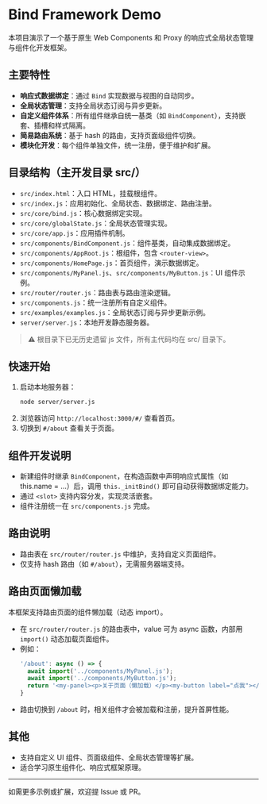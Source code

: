 # Bind Framework Demo

本项目演示了一个基于原生 Web Components 和 Proxy 的响应式全局状态管理与组件化开发框架。

## 主要特性
- **响应式数据绑定**：通过 `Bind` 实现数据与视图的自动同步。
- **全局状态管理**：支持全局状态订阅与异步更新。
- **自定义组件体系**：所有组件继承自统一基类（如 `BindComponent`），支持嵌套、插槽和样式隔离。
- **简易路由系统**：基于 hash 的路由，支持页面级组件切换。
- **模块化开发**：每个组件单独文件，统一注册，便于维护和扩展。

## 目录结构（主开发目录 src/）
- `src/index.html`：入口 HTML，挂载根组件。
- `src/index.js`：应用初始化、全局状态、数据绑定、路由注册。
- `src/core/bind.js`：核心数据绑定实现。
- `src/core/globalState.js`：全局状态管理实现。
- `src/core/app.js`：应用插件机制。
- `src/components/BindComponent.js`：组件基类，自动集成数据绑定。
- `src/components/AppRoot.js`：根组件，包含 `<router-view>`。
- `src/components/HomePage.js`：首页组件，演示数据绑定。
- `src/components/MyPanel.js`、`src/components/MyButton.js`：UI 组件示例。
- `src/router/router.js`：路由表与路由渲染逻辑。
- `src/components.js`：统一注册所有自定义组件。
- `src/examples/examples.js`：全局状态订阅与异步更新示例。
- `server/server.js`：本地开发静态服务器。

> ⚠️ 根目录下已无历史遗留 js 文件，所有主代码均在 src/ 目录下。

## 快速开始
1. 启动本地服务器：
   ```bash
   node server/server.js
   ```
2. 浏览器访问 `http://localhost:3000/#/` 查看首页。
3. 切换到 `#/about` 查看关于页面。

## 组件开发说明
- 新建组件时继承 `BindComponent`，在构造函数中声明响应式属性（如 this.name = ...）后，调用 `this._initBind()` 即可自动获得数据绑定能力。
- 通过 `<slot>` 支持内容分发，实现灵活嵌套。
- 组件注册统一在 `src/components.js` 完成。

## 路由说明
- 路由表在 `src/router/router.js` 中维护，支持自定义页面组件。
- 仅支持 hash 路由（如 `#/about`），无需服务器端支持。

## 路由页面懒加载

本框架支持路由页面的组件懒加载（动态 import）。

- 在 `src/router/router.js` 的路由表中，value 可为 async 函数，内部用 `import()` 动态加载页面组件。
- 例如：
  ```js
  '/about': async () => {
    await import('../components/MyPanel.js');
    await import('../components/MyButton.js');
    return '<my-panel><p>关于页面（懒加载）</p><my-button label="点我"></my-button></my-panel>';
  }
  ```
- 路由切换到 `/about` 时，相关组件才会被加载和注册，提升首屏性能。

## 其他
- 支持自定义 UI 组件、页面级组件、全局状态管理等扩展。
- 适合学习原生组件化、响应式框架原理。

---
如需更多示例或扩展，欢迎提 Issue 或 PR。